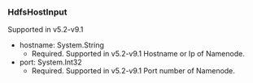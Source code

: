 ### HdfsHostInput
Supported in v5.2-v9.1

- hostname: System.String
  - Required. Supported in v5.2-v9.1
      Hostname or Ip of Namenode.
- port: System.Int32
  - Required. Supported in v5.2-v9.1
      Port number of Namenode.
